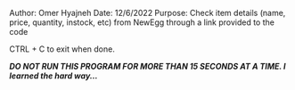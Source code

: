 Author: Omer Hyajneh
Date: 12/6/2022
Purpose: Check item details (name, price, quantity, instock, etc) from NewEgg through a link provided to the code

CTRL + C to exit when done. 

***DO NOT RUN THIS PROGRAM FOR MORE THAN 15 SECONDS AT A TIME. I learned the hard way...***